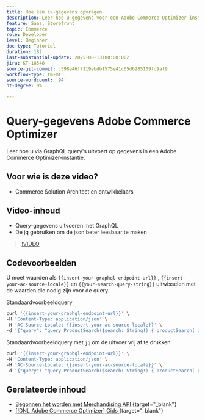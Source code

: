 ```yaml
---
title: Hoe kan ik-gegevens opvragen
description: Leer hoe u gegevens voor een Adobe Commerce Optimizer-instantie kunt opvragen.
feature: Saas, Storefront
topic: Commerce
role: Developer
level: Beginner
doc-type: Tutorial
duration: 182
last-substantial-update: 2025-08-13T00:00:00Z
jira: KT-18548
source-git-commit: c598e46f7119ebdb1575e41c65d6285109fd9af9
workflow-type: tm+mt
source-wordcount: '94'
ht-degree: 0%

---
```


# Query-gegevens Adobe Commerce Optimizer

Leer hoe u via GraphQL query&#39;s uitvoert op gegevens in een Adobe Commerce Optimizer-instantie.

## Voor wie is deze video?

* Commerce Solution Architect en ontwikkelaars

## Video-inhoud

* Query-gegevens uitvoeren met GraphQL
* De jq gebruiken om de json beter leesbaar te maken

>[!VIDEO](https://video.tv.adobe.com/v/3470800?learn=on&enablevpops)

## Codevoorbeelden

U moet waarden als `{{insert-your-graphql-endpoint-url}}` , `{{insert-your-ac-source-locale}}` en `{{your-search-query-string}}` uitwisselen met de waarden die nodig zijn voor de query.

Standaardvoorbeeldquery

```bash
curl '{{insert-your-graphql-endpoint-url}}' \
-H 'Content-Type: application/json' \
-H 'AC-Source-Locale: {{insert-your-ac-source-locale}}' \
-d '{"query": "query ProductSearch($search: String!) { productSearch( phrase: $search, page_size: 10, current_page: 2) { items { productView { sku name description shortDescription images { url } ... on SimpleProductView { attributes { label name value } price { regular { amount { value currency } } roles } } } } } }", "variables": { "search": "{{your-search-query-string}}"}}'
```

Standaardvoorbeeldquery met `jq` om de uitvoer vrij af te drukken

```bash
curl '{{insert-your-graphql-endpoint-url}}' \
-H 'Content-Type: application/json' \
-H 'AC-Source-Locale: {{insert-your-ac-source-locale}}' \
-d '{"query": "query ProductSearch($search: String!) { productSearch( phrase: $search, page_size: 10, current_page: 2) { items { productView { sku name description shortDescription images { url } ... on SimpleProductView { attributes { label name value } price { regular { amount { value currency } } roles } } } } } }", "variables": { "search": "{{your-search-query-string}}"}}' | jq .
```

## Gerelateerde inhoud

* [ Begonnen het worden met Merchandising API ](https://developer.adobe.com/commerce/services/optimizer/merchandising-services/using-the-api/#make-your-first-request){target="_blank"}
* [[!DNL Adobe Commerce Optimizer]  Gids ](https://experienceleague.adobe.com/en/docs/commerce/optimizer/overview){target="_blank"}
